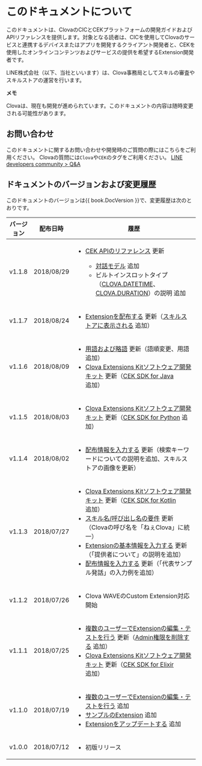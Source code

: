 # このドキュメントについて
このドキュメントは、ClovaのCICとCEKプラットフォームの開発ガイドおよびAPIリファレンスを提供します。対象となる読者は、CICを使用してClovaのサービスと連携するデバイスまたはアプリを開発するクライアント開発者と、CEKを使用したオンラインコンテンツおよびサービスの提供を希望するExtension開発者です。

LINE株式会社（以下、当社といいます）は、Clova事務局としてスキルの審査やスキルストアの運営を行います。

<div class="note">
  <p><strong>メモ</strong></p>
  <p>Clovaは、現在も開発が進められています。このドキュメントの内容は随時変更される可能性があります。</p>
</div>

## お問い合わせ
このドキュメントに関するお問い合わせや開発時のご質問の際にはこちらをご利用ください。
Clovaの質問には`Clova`や`CEK`のタグをご利用ください。
<a href="https://www.line-community.me/questions" target="_blank">LINE developers community > Q&A</a>

## ドキュメントのバージョンおよび変更履歴

このドキュメントのバージョンは{{ book.DocVersion }}で、変更履歴は次のとおりです。

<table>
  <thead>
    <tr>
      <th style="width:10%">バージョン</th><th style="width:15%">配布日時</th><th style="width:75%">履歴</th>
    </tr>
  </thead>
  <tbody>
  <tr>
    <td>v1.1.8</td><td>2018/08/29</td>
    <td>
      <ul>
        <li><a href="/CEK/References/CEK_API.md">CEK APIのリファレンス</a> 更新</li>
          <ul>
            <li><a href="/CEK/References/CEK_API.md#InteractionModel">対話モデル</a> 追加</li>
            <li>ビルトインスロットタイプ（<a href="/CEK/References/CEK_API.md#ClovaDatetime">CLOVA.DATETIME</a>、<a href="/CEK/References/CEK_API.md#ClovaDuration">CLOVA.DURATION</a>）の説明 追加</li>
          </ul>
      </ul>
    </td>
  </tr>
  <tr>
    <td>v1.1.7</td><td>2018/08/24</td>
    <td>
      <ul>
        <li><a href="/DevConsole/Guides/CEK/Deploy_Extension.md">Extensionを配布する</a> 更新（<a href="/DevConsole/Guides/CEK/Deploy_Extension.md#DeployInSkillStore">スキルストアに表示される</a> 追加）</li>
      </ul>
    </td>
  </tr>
    <tr>
    <td>v1.1.6</td><td>2018/08/09</td>
    <td>
      <ul>
        <li><a href="/Glossary.md">用語および略語</a> 更新（語順変更、用語追加）</li>
        <li><a href="/CEK/Guides/Clova_CEK_SDK.md">Clova Extensions Kitソフトウェア開発キット</a> 更新（<a href="/CEK/Guides/Clova_CEK_SDK.md#SDK_For_Java">CEK SDK for Java</a> 追加）</li>
      </ul>
    </td>
  </tr>
  <tr>
    <td>v1.1.5</td><td>2018/08/03</td>
    <td>
      <ul>
        <li><a href="/CEK/Guides/Clova_CEK_SDK.md">Clova Extensions Kitソフトウェア開発キット</a> 更新（<a href="/CEK/Guides/Clova_CEK_SDK.md#SDK_For_Python">CEK SDK for Python</a> 追加）</li>
      </ul>
    </td>
  </tr>
  <tr>
    <td>v1.1.4</td><td>2018/08/02</td>
    <td>
      <ul>
        <li><a href="/DevConsole/Guides/CEK/Deploy_Extension.md#InputDeploymentInfo">配布情報を入力する</a> 更新（検索キーワードについての説明を追加、スキルストアの画像を更新）</li>
      </ul>
    </td>
  </tr>
  <tr>
    <td>v1.1.3</td><td>2018/07/27</td>
    <td>
      <ul>
        <li><a href="/CEK/Guides/Clova_CEK_SDK.md">Clova Extensions Kitソフトウェア開発キット</a> 更新（<a href="/CEK/Guides/Clova_CEK_SDK.md#SDK_For_Kotlin">CEK SDK for Kotlin</a> 追加）</li>
        <li><a href="/Design/Design_Guideline_For_Extension.md#InvocationNameRequirement" target="_blank">スキル名/呼び出し名の要件</a> 更新（Clovaの呼び名を「ねぇClova」に統一）</li>
        <li><a href="/DevConsole/Guides/CEK/Register_Extension.md#InputExtensionInfo" target="_blank">Extensionの基本情報を入力する</a> 更新（「提供者について」の説明を追加）</li>
        <li><a href="/DevConsole/Guides/CEK/Deploy_Extension.md#InputDeploymentInfo" target="_blank">配布情報を入力する</a> 更新（「代表サンプル発話」の入力例を追加）</li>
      </ul>
    </td>
  </tr>
  <tr>
    <td>v1.1.2</td><td>2018/07/26</td>
    <td>
      <ul>
        <li>Clova WAVEのCustom Extension対応開始</li>
      </ul>
    </td>
  </tr>
  <tr>
    <td>v1.1.1</td><td>2018/07/25</td>
    <td>
      <ul>
        <li><a href="/CEK/Guides/Register_Collaborator.md">複数のユーザーでExtensionの編集・テストを行う</a> 更新（<a href="/CEK/Guides/Register_Collaborator.md#RemoveAdminRight">Admin権限を削除する</a> 追加）</li>
        <li><a href="/CEK/Guides/Clova_CEK_SDK.md">Clova Extensions Kitソフトウェア開発キット</a> 更新（<a href="/CEK/Guides/Clova_CEK_SDK.md#SDK_For_Elixir">CEK SDK for Elixir</a> 追加）</li>
      </ul>
    </td>
  </tr>
  <tr>
    <td>v1.1.0</td><td>2018/07/19</td>
    <td>
      <ul>
        <li><a href="/CEK/Guides/Register_Collaborator.md">複数のユーザーでExtensionの編集・テストを行う</a> 追加</li>
        <li><a href="/CEK/Examples/Extension_Examples.md">サンプルのExtension</a> 追加</li>
        <li><a href="/DevConsole/Guides/CEK/Update_Extension.md">Extensionをアップデートする</a> 追加</li>
      </ul>
    </td>
  </tr>
  <tr>
    <td>v1.0.0</td><td>2018/07/12</td>
    <td>
      <ul>
        <li>初版リリース</li>
      </ul>
    </td>
  </tr>
  </tbody>
</table>

